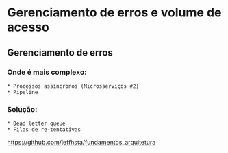 # Gerenciamento de erros e volume de acesso
## Gerenciamento de erros
### Onde é mais complexo:
    * Processos assíncronos (Microsserviços #2)
    * Pipeline

### Solução:
    * Dead letter queue
    * Filas de re-tentativas

https://github.com/jeffhsta/fundamentos_arquitetura




